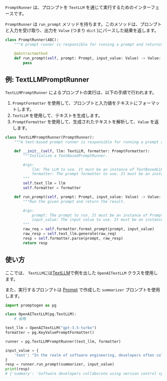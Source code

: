 `PromptRunner` は、プロンプトを `TextLLM` を通じて実行するためのインターフェースです。

`PromptRunner` は `run_prompt` メソッドを持ちます。このメソッドは、プロンプトと入力を受け取り、出力を `Value` (つまり `dict` )にパースした結果を返します。

```python
class PromptRunner(ABC):
    """A prompt runner is responsible for running a prompt and returning the result."""

    @abstractmethod
    def run_prompt(self, prompt: Prompt, input_value: Value) -> Value:
        pass
```

## 例: TextLLMPromptRunner

`TextLLMPromptRunner` によるプロンプトの実行は、以下の手順で行われます。

1. `PromptFormatter` を使用して、プロンプトと入力値をテキストにフォーマットします。
2. `TextLLM` を使用して、テキストを生成します。
3. `PromptFormatter` を使用して、生成されたテキストを解析して、`Value` を返します。

```python
class TextLLMPromptRunner(PromptRunner):
    """A text-based prompt runner is responsible for running a prompt and returning the result."""

    def __init__(self, llm: TextLLM, formatter: PromptFormatter):
        """Initialize a TextBasedPromptRunner.

        Args:
            llm: The LLM to use. It must be an instance of TextBasedLLM.
            formatter: The prompt formatter to use. It must be an instance of PromptFormatter.
        """
        self.text_llm = llm
        self.formatter = formatter

    def run_prompt(self, prompt: Prompt, input_value: Value) -> Value:
        """Run the given prompt and return the result.

        Args:
            prompt: The prompt to run. It must be an instance of Prompt.
            input_value: The input value to use. It must be an instance of Value, which is a dict.
        """
        raw_req = self.formatter.format_prompt(prompt, input_value)
        raw_resp = self.text_llm.generate(raw_req)
        resp = self.formatter.parse(prompt, raw_resp)
        return resp
```

## 使い方

ここでは、 `TextLLM`には[TextLLM](text-llm.md)で例を出した `OpenAITextLLM` クラスを使用します。

また、実行するプロンプトは [Prompt](prompt.md) で作成した `summarizer` プロンプトを使用します。

```python
import promptogen as pg

class OpenAITextLLM(pg.TextLLM):
    # 省略

text_llm = OpenAITextLLM("gpt-3.5-turbo")
formatter = pg.KeyValuePromptFormatter()

runner = pg.TextLLMPromptRunner(text_llm, formatter)

input_value = {
    'text': "In the realm of software engineering, developers often collaborate on projects using version control systems like Git. They work together to create and maintain well-structured, efficient code, and tackle issues that arise from implementation complexities, evolving user requirements, and system optimization.",
}
resp = runner.run_prompt(summarizer, input_value)
print(resp)
# {'summary': 'Software developers collaborate using version control systems like Git to create and maintain efficient code and solve implementation and optimization issues.', 'keywords': ['software engineering', 'developers', 'collaborate', 'projects', 'version control systems', 'Git', 'code', 'implementation complexities', 'evolving user requirements', 'system optimization']}
```

